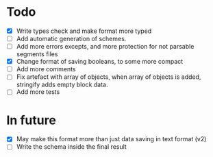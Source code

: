 # Todo

-   [x] Write types check and make format more typed
-   [ ] Add automatic generation of schemes.
-   [ ] Add more errors excepts, and more protection for not parsable segments files
-   [x] Change format of saving booleans, to some more compact
-   [ ] Add more comments
-   [ ] Fix artefact with array of objects, when array of objects is added, stringify adds empty block data.
-   [ ] Add more tests

# In future

-   [x] May make this format more than just data saving in text format (v2)
-   [ ] Write the schema inside the final result

